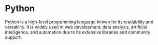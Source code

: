 # Python

Python is a high-level programming language known for its readability and versatility. It is widely used in web development, data analysis, artificial intelligence, and automation due to its extensive libraries and community support.